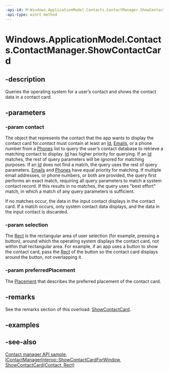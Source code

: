 ```yaml
---
-api-id: M:Windows.ApplicationModel.Contacts.ContactManager.ShowContactCard(Windows.ApplicationModel.Contacts.Contact,Windows.Foundation.Rect,Windows.UI.Popups.Placement)
-api-type: winrt method
---
```


<!-- Method syntax
public void ShowContactCard(Windows.ApplicationModel.Contacts.Contact contact, Windows.Foundation.Rect selection, Windows.UI.Popups.Placement preferredPlacement)
-->

# Windows.ApplicationModel.Contacts.ContactManager.ShowContactCard

## -description
Queries the operating system for a user’s contact and shows the contact data in a contact card.

## -parameters
### -param contact
The object that represents the contact that the app wants to display the contact card for.*contact* must contain at least an [Id](contact_id.md), [Emails](contact_emails.md), or a phone number from a [Phones](contact_phones.md) list to query the user’s contact database to retrieve a matching contact to display. [Id](contact_id.md) has higher priority for querying. If an [Id](contact_id.md) matches, the rest of query parameters will be ignored for matching purposes. If an [Id](contact_id.md) does not find a match, the query uses the rest of query parameters. [Emails](contact_emails.md) and [Phones](contact_phones.md) have equal priority for matching. If multiple email addresses, or phone numbers, or both are provided, the query first performs an exact match, requiring all query parameters to match a system contact record. If this results in no matches, the query uses "best effort" match, in which a match of any query parameters is sufficient.

If no matches occur, the data in the input contact displays in the contact card. If a match occurs, only system contact data displays, and the data in the input contact is discarded.

### -param selection
The [Rect](../windows.foundation/rect.md) is the rectangular area of user selection (for example, pressing a button), around which the operating system displays the contact card, not within that rectangular area. For example, if an app uses a button to show the contact card, pass the [Rect](../windows.foundation/rect.md) of the button so the contact card displays around the button, not overlapping it.

### -param preferredPlacement
The [Placement](../windows.ui.popups/placement.md) that describes the preferred placement of the contact card.

## -remarks
See the remarks section of this overload: [ShowContactCard](contactmanager_showcontactcard_1968125937.md).

## -examples

## -see-also
[Contact manager API sample](http://go.microsoft.com/fwlink/p/?LinkID=310079), [IContactManagerInterop::ShowContactCardForWindow](http://msdn.microsoft.com/library/4bf4a5a4-9bf0-4bf0-bc2b-04c4c0c25c36), [ShowContactCard(Contact, Rect)](contactmanager_showcontactcard_1968125937.md)